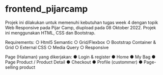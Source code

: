 # frontend_pijarcamp
Projek ini dilakukan untuk memenuhi kebutuhan tugas week 4 dengan topik Web Responsive pada Pijar Camp, diupload pada 08 Oktober 2022. Projek ini menggunakan HTML, CSS dan Bootstrap.

Requirements:
○ Html5 Semantic
○ Grid/Flexbox
○ Bootstrap Container & Grid
○ External CSS
○ Media Query
○ Responsive

Page (Halaman) yang dikerjakan:
● Login & register
● Home
● My Bag
● Page Product / Product Detail
● Checkout
● Profile (custommer)
● Page-selling product
